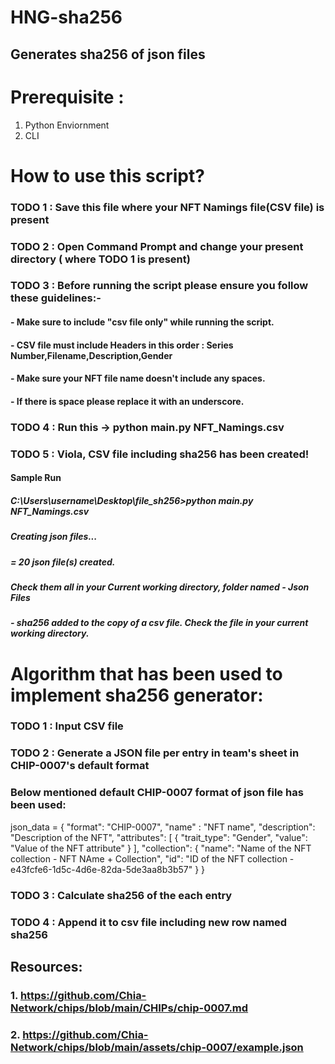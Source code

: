 # HNG-sha256 
## Generates sha256 of json files


# Prerequisite : 
1. Python Enviornment
2. CLI

# How to use this script?

### TODO 1 : Save this file where your NFT Namings file(CSV file) is present
### TODO 2 : Open Command Prompt and change your present directory ( where TODO 1 is present)
### TODO 3 : Before running the script please ensure you follow these guidelines:-
####           - Make sure to include "csv file only" while running the script.
####           - CSV file must include Headers in this order : Series Number,Filename,Description,Gender
####           - Make sure your NFT file name doesn't include any spaces.
####           - If there is space please replace it with an underscore.
### TODO 4 : Run this -> python main.py NFT_Namings.csv
### TODO 5 : Viola, CSV file including sha256 has been created!


#### Sample Run

##### C:\Users\username\Desktop\file_sh256>python main.py NFT_Namings.csv

##### Creating json files...

##### = 20 json file(s) created.
##### Check them all in your Current working directory, folder named - Json Files

##### - sha256 added to the copy of a csv file. Check the file in your current working directory.

# Algorithm that has been used to implement sha256 generator:

### TODO 1 : Input CSV file
### TODO 2 : Generate a JSON file per entry in team's sheet in CHIP-0007's default format

### Below mentioned default CHIP-0007 format of json file has been used:

json_data =
{
    "format": "CHIP-0007",
    "name" : "NFT name",
    "description": "Description of the NFT",
    "attributes": 
    [
        {
            "trait_type": "Gender",
            "value": "Value of the NFT attribute"
        }
    ],
    "collection": 
    {
        "name": "Name of the NFT collection - NFT NAme + Collection",
        "id": "ID of the NFT collection - e43fcfe6-1d5c-4d6e-82da-5de3aa8b3b57"
    }
}

### TODO 3 : Calculate sha256 of the each entry
### TODO 4 : Append it to csv file including new row named sha256

## Resources:

### 1. https://github.com/Chia-Network/chips/blob/main/CHIPs/chip-0007.md
### 2. https://github.com/Chia-Network/chips/blob/main/assets/chip-0007/example.json



